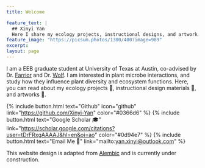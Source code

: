 ```yaml
---
title: Welcome

feature_text: |
  ## Xinyi Yan
  Here I share my ecology projects, instructional designs, and artwork.
feature_image: "https://picsum.photos/1300/400?image=989"
excerpt: 
layout: page
---
```


I am a EEB graduate student at University of Texas at Austin, co-advised by Dr. [Farrior](https://sites.cns.utexas.edu/cfarrior) and Dr. [Wolf](https://ameliawolf.weebly.com/). I am interested in plant microbe interactions, and study how they influence plant diversity and ecosystem functions.
Here, you can read about my ecology projects 🌲, instructional design materials 📝, and artworks 🎨.  

{% include button.html text="Github" icon="github" link="https://github.com/Xinyi-Yan" color="#0366d6" %} {% include button.html text="Google Scholar 🎓" link="https://scholar.google.com/citations?user=tDrFRxgAAAAJ&hl=en&oi=ao" color="#0d94e7" %} {% include button.html text="Email Me 📧" link="mailto:yan.xinyi@outlook.com" %} 

This website design is adapted from [Alembic](https://alembic.darn.es/) and is currently under construction. 

